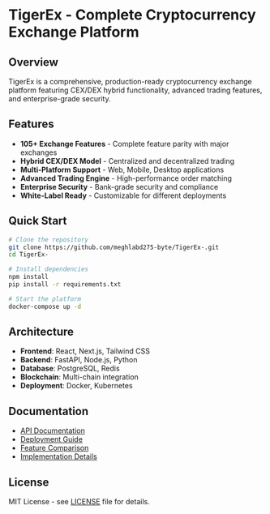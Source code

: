 # TigerEx - Complete Cryptocurrency Exchange Platform

## Overview
TigerEx is a comprehensive, production-ready cryptocurrency exchange platform featuring CEX/DEX hybrid functionality, advanced trading features, and enterprise-grade security.

## Features
- **105+ Exchange Features** - Complete feature parity with major exchanges
- **Hybrid CEX/DEX Model** - Centralized and decentralized trading
- **Multi-Platform Support** - Web, Mobile, Desktop applications
- **Advanced Trading Engine** - High-performance order matching
- **Enterprise Security** - Bank-grade security and compliance
- **White-Label Ready** - Customizable for different deployments

## Quick Start
```bash
# Clone the repository
git clone https://github.com/meghlabd275-byte/TigerEx-.git
cd TigerEx-

# Install dependencies
npm install
pip install -r requirements.txt

# Start the platform
docker-compose up -d
```

## Architecture
- **Frontend**: React, Next.js, Tailwind CSS
- **Backend**: FastAPI, Node.js, Python
- **Database**: PostgreSQL, Redis
- **Blockchain**: Multi-chain integration
- **Deployment**: Docker, Kubernetes

## Documentation
- [API Documentation](./API_DOCUMENTATION.md)
- [Deployment Guide](./DEPLOYMENT_GUIDE.md)
- [Feature Comparison](./EXCHANGE_FEATURE_COMPARISON.md)
- [Implementation Details](./consolidated_docs/IMPLEMENTATION.md)

## License
MIT License - see [LICENSE](./LICENSE) file for details.
